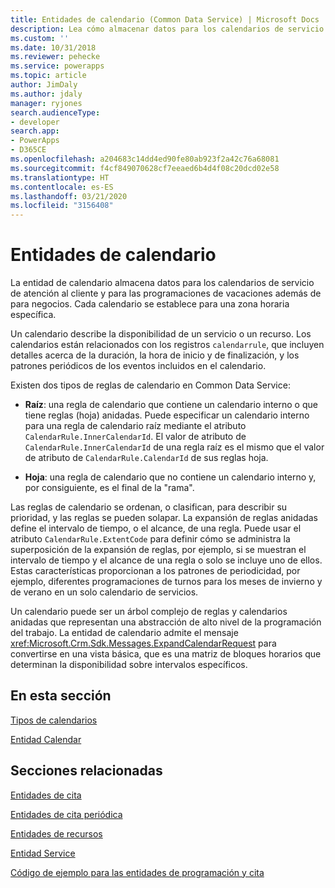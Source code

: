 ```yaml
---
title: Entidades de calendario (Common Data Service) | Microsoft Docs
description: Lea cómo almacenar datos para los calendarios de servicio de atención al cliente y para las programaciones de vacaciones usando entidades de calendario.
ms.custom: ''
ms.date: 10/31/2018
ms.reviewer: pehecke
ms.service: powerapps
ms.topic: article
author: JimDaly
ms.author: jdaly
manager: ryjones
search.audienceType:
- developer
search.app:
- PowerApps
- D365CE
ms.openlocfilehash: a204683c14dd4ed90fe80ab923f2a42c76a68081
ms.sourcegitcommit: f4cf849070628cf7eeaed6b4d4f08c20dcd02e58
ms.translationtype: HT
ms.contentlocale: es-ES
ms.lasthandoff: 03/21/2020
ms.locfileid: "3156408"
---
```

# <a name="calendar-entities"></a>Entidades de calendario

La entidad de calendario almacena datos para los calendarios de servicio de atención al cliente y para las programaciones de vacaciones además de para negocios. Cada calendario se establece para una zona horaria específica.  
  
 Un calendario describe la disponibilidad de un servicio o un recurso. Los calendarios están relacionados con los registros `calendarrule`, que incluyen detalles acerca de la duración, la hora de inicio y de finalización, y los patrones periódicos de los eventos incluidos en el calendario.  
  
 Existen dos tipos de reglas de calendario en Common Data Service:  
  
- **Raíz**: una regla de calendario que contiene un calendario interno o que tiene reglas (hoja) anidadas. Puede especificar un calendario interno para una regla de calendario raíz mediante el atributo `CalendarRule.InnerCalendarId`. El valor de atributo de `CalendarRule.InnerCalendarId` de una regla raíz es el mismo que el valor de atributo de `CalendarRule.CalendarId` de sus reglas hoja.  
  
- **Hoja**: una regla de calendario que no contiene un calendario interno y, por consiguiente, es el final de la "rama".  
  
 Las reglas de calendario se ordenan, o clasifican, para describir su prioridad, y las reglas se pueden solapar. La expansión de reglas anidadas define el intervalo de tiempo, o el alcance, de una regla. Puede usar el atributo `CalendarRule.ExtentCode` para definir cómo se administra la superposición de la expansión de reglas, por ejemplo, si se muestran el intervalo de tiempo y el alcance de una regla o solo se incluye uno de ellos. Estas características proporcionan a los patrones de periodicidad, por ejemplo, diferentes programaciones de turnos para los meses de invierno y de verano en un solo calendario de servicios.  
  
 Un calendario puede ser un árbol complejo de reglas y calendarios anidadas que representan una abstracción de alto nivel de la programación del trabajo. La entidad de calendario admite el mensaje <xref:Microsoft.Crm.Sdk.Messages.ExpandCalendarRequest> para convertirse en una vista básica, que es una matriz de bloques horarios que determinan la disponibilidad sobre intervalos específicos.  
  
## <a name="in-this-section"></a>En esta sección  
 [Tipos de calendarios](types-calendars.md)  
  
 [Entidad Calendar](/reference/entities/calendar.md)  
  
## <a name="related-sections"></a>Secciones relacionadas  
 [Entidades de cita](/dynamics365/customer-engagement/developer/appointment-entities)  
  
 [Entidades de cita periódica](/dynamics365/customer-engagement/developer/recurring-appointment-entities)  
  
 [Entidades de recursos](/dynamics365/customer-engagement/developer/resource-entities)  
  
 [Entidad Service](/dynamics365/customer-engagement/developer/service-entity)  
  
 [Código de ejemplo para las entidades de programación y cita](/dynamics365/customer-engagement/developer/sample-code-schedule-appointment-entities)